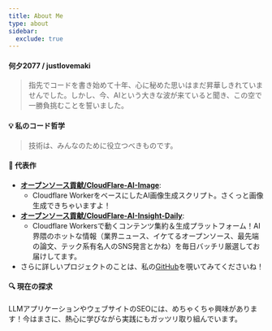 ```yaml
---
title: About Me
type: about
sidebar:
  exclude: true
---
```

#### 何夕2077 / justlovemaki

> 指先でコードを書き始めて十年、心に秘めた思いはまだ昇華しきれていませんでした。しかし、今、AIという大きな波が来ていると聞き、この空で一勝負挑むことを誓いました。

#### 💡 私のコード哲学

> 技術は、みんなのために役立つべきものです。

#### 🌟 代表作

*   **[オープンソース貢献/CloudFlare-AI-Image](https://github.com/justlovemaki/CloudFlare-AI-Image)**:
    *   Cloudflare WorkerをベースにしたAI画像生成スクリプト。さくっと画像生成できちゃいますよ！
*   **[オープンソース貢献/CloudFlare-AI-Insight-Daily](https://github.com/justlovemaki/CloudFlare-AI-Insight-Daily)**:
    *   Cloudflare Workersで動くコンテンツ集約＆生成プラットフォーム！AI界隈のホットな情報（業界ニュース、イケてるオープンソース、最先端の論文、テック系有名人のSNS発言とかね）を毎日バッチリ厳選してお届けしてます。
*   さらに詳しいプロジェクトのことは、私の[GitHub](https://github.com/justlovemaki)を覗いてみてくださいね！

#### 🔍 現在の探求

LLMアプリケーションやウェブサイトのSEOには、めちゃくちゃ興味があります！今はまさに、熱心に学びながら実践にもガッツリ取り組んでいます。